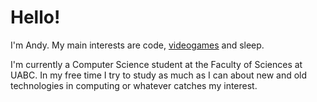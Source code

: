 # Hello!
I'm Andy. My main interests are code, [videogames](https://na.finalfantasyxiv.com/) and sleep.

I'm currently a Computer Science student at the Faculty of Sciences at UABC. In my free time I try to study as much as I can about new and old technologies in computing or whatever catches my interest.
